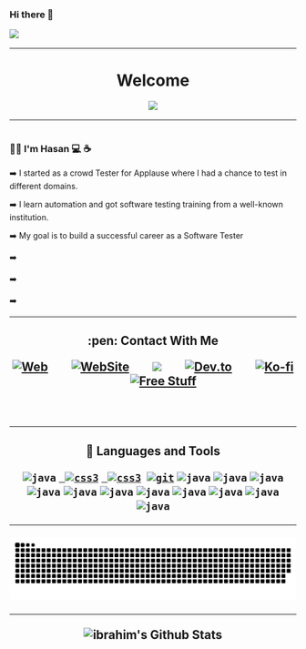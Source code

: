### Hi there 👋

<!--
**hsnakd/hsnakd** is a ✨ _special_ ✨ repository because its `README.md` (this file) appears on your GitHub profile.

Here are some ideas to get you started:

- 🔭 I’m currently working on ...
- 🌱 I’m currently learning ...
- 👯 I’m looking to collaborate on ...
- 🤔 I’m looking for help with ...
- 💬 Ask me about ...
- 📫 How to reach me: ...
- 😄 Pronouns: ...
- ⚡ Fun fact: ...
-->



<img src="hsnakd.jpeg" width="auto"> 

---
# <h1 align="center">  Welcome 

 
 
<p align="center">
  <img src="https://readme-typing-svg.demolab.com?font=Java&size=16&pause=500&color=000000&background=BD0000&center=true&vCenter=true&width=450&lines=Java+%7C+Selenium+%7C+Cucumber+%7C+Postman;Git%2FGitHub+%7C+Jira+%7C+Jenkins+%7C+SQL+%7C+IntelliJ">
</p>
  
---
  
# <h3 align="left"> 👨‍💼 I'm Hasan 💻 ☕ 
 
➡️ I started as a crowd Tester for Applause where I had a chance to test in different domains.</p>
➡️ I learn automation and got software testing training from a well-known institution.</p>
➡️ My goal is to build a successful career as a Software Tester</p>
➡️ </p> 
➡️ </p> 
➡️ 
 
 
 
 
---

<h2 align="center"> :pen: Contact With Me 
 

<!-- Social icons section -->
<p align="center">
  <a href="http://hsnakd.com"><img width="32px" alt="Web" title="LinkedIn" src="https://img.icons8.com/color/512/linkedin.png"/></a>
  &#8287;&#8287;&#8287;&#8287;&#8287;
  <a href="https://twitter.com/DenverCoder1"><img width="32px" alt="WebSite" title="WebSite" src="https://img.icons8.com/color/512/internet.png"/></a>
  &#8287;&#8287;&#8287;&#8287;&#8287;
  <a href="https://discord.gg/fPrdqh3Zfu" alt="Discord" title="Dev Pro Tips Discord Server"><img width="32px" src="https://i.imgur.com/OViZO8J.png"/></a>
  &#8287;&#8287;&#8287;&#8287;&#8287;
  <a href="https://dev.to/denvercoder1"><img width="32px" alt="Dev.to" title="DenverCoder1 Dev.to" src="https://i.imgur.com/mVm29vK.png"></a>
  &#8287;&#8287;&#8287;&#8287;&#8287;
  <a href="https://ko-fi.com/jlawrence"><img width="32px" alt="Ko-fi" title="Buy me a coffee" src="https://i.imgur.com/PpLeD3K.png"/></a>
  &#8287;&#8287;&#8287;&#8287;&#8287;
  <a href="http://eyl327.mywebcommunity.org/promos/"><img width="32px" alt="Free Stuff" title="Free gifts for you" src="https://i.imgur.com/0uVwkoZ.png"/></a>
</p>

<br/>



---

<h2 align="center"> 🧰  Languages and Tools </p>
 
<p align="center"> 
<code><a target="_blank"><img src="https://cdn-icons-png.flaticon.com/512/5968/5968282.png" alt="java" width="40" height="40"/></a></code>
<code><a href="https://www.selenium.dev" target="_blank"> <img src="https://upload.wikimedia.org/wikipedia/commons/d/d5/Selenium_Logo.png" alt="css3" width="40" height="40"/></a></code>
<code><a href="https://www.postman.com/" target="_blank"> <img src="https://res.cloudinary.com/postman/image/upload/t_team_logo/v1629869194/team/2893aede23f01bfcbd2319326bc96a6ed0524eba759745ed6d73405a3a8b67a8" alt="css3" width="40" height="40"/></a></code>
&nbsp;<code><a href="https://git-scm.com/" target="_blank"><img src="https://www.vectorlogo.zone/logos/git-scm/git-scm-icon.svg" alt="git" width="40" height="40"/></a></code>
<code><a target="_blank"><img src=https://cdn2.limonhost.net/wp-content/uploads/2021/07/Sql_data_base_with_logo.png alt="java" width="40" height="40"/></a></code>
<code><a target="_blank"><img src=https://www.fujitsu.com/fts/Images/Oracle%20logo%20250x53_tcm21-29612.jpg alt="java" width="40" height="40"/></a></code>
<code><a target="_blank"><img src=https://www.yazilimevi.com/images/virtuemart/product/JetBrains-IntelliJ-IDEA-Ultimate-2018-indir.png alt="java" width="40" height="40"/></a></code>
<code><a target="_blank"><img src=https://play-lh.googleusercontent.com/85WnuKkqDY4gf6tndeL4_Ng5vgRk7PTfmpI4vHMIosyq6XQ7ZGDXNtYG2s0b09kJMw=w240-h480 alt="java" width="40" height="40"/></a></code>
<code><a target="_blank"><img src=https://brandslogos.com/wp-content/uploads/images/large/cucumber-logo.png alt="java" width="40" height="40"/></a></code>
<code><a target="_blank"><img src=https://avatars.githubusercontent.com/u/874086?s=200&v=4 alt="java" width="40" height="40"/></a></code>
<code><a target="_blank"><img src=https://www.skillrary.com/uploads/course/1232_medium.png alt="java" width="40" height="40"/></a></code>
<code><a target="_blank"><img src=https://upload.wikimedia.org/wikipedia/commons/e/e9/Jenkins_logo.svg alt="java" width="40" height="40"/></a></code>
<code><a target="_blank"><img src=https://www.metaltoad.com/sites/default/files/styles/large_personal_photo_870x500_/public/2020-05/aws-logo-blog-header.png?itok=t4o3meiH alt="java" width="40" height="40"/></a></code>
<code><a target="_blank"><img src=https://theqaconnection.files.wordpress.com/2020/12/untitled-design-23.png?w=840 alt="java" width="40" height="40"/></a></code>
<code><a target="_blank"><img src= https://www.gokhancanpolat.com/sites/default/files/pictures/Agile.png alt="java" width="40" height="40"/></a></code>
 

---

<div align="center">
  <a href="https://1999azzar.github.io/1999AZZAR/">
  <img  src="https://github.com/1999AZZAR/1999AZZAR/blob/main/resources/img/grid-snake.svg"
       alt="snake" /></a>
</div>

---

<div align="center">

<img align="center" src="https://github-readme-stats.vercel.app/api?username=ibrhmucar&include_all_commits=true&count_private=true&show_icons=true&line_height=20&title_color=7A7ADB&icon_color=2234AE&text_color=D3D3D3&bg_color=0,000000,130F40" alt="ibrahim's Github Stats">


